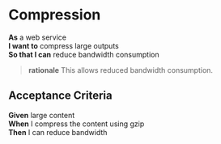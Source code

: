 <a name="Compression_Compression"></a>

Compression
===========

**As** a web service<br/>
**I want to**	compress large outputs<br/>
**So that I can** reduce bandwidth consumption<br/>
		
> **rationale** This allows reduced bandwidth consumption.

Acceptance Criteria
-------------------

**Given**	large content<br/>
**When**	I compress the content using gzip<br/>
**Then**  	I can reduce bandwidth<br/>